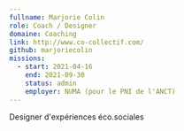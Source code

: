 ```yaml
---
fullname: Marjorie Colin
role: Coach / Designer
domaine: Coaching
link: http://www.co-collectif.com/
github: marjoriecolin
missions:
  - start: 2021-04-16
    end: 2021-09-30
    status: admin
    employer: NUMA (pour le PNI de l'ANCT)
---
```


Designer d'expériences éco.sociales
